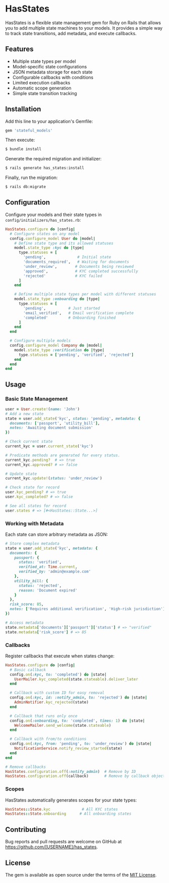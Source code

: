 # HasStates

HasStates is a flexible state management gem for Ruby on Rails that allows you to add multiple state machines to your models. It provides a simple way to track state transitions, add metadata, and execute callbacks.

## Features

- Multiple state types per model
- Model-specific state configurations
- JSON metadata storage for each state
- Configurable callbacks with conditions
- Limited execution callbacks
- Automatic scope generation
- Simple state transition tracking

## Installation

Add this line to your application's Gemfile:

```ruby
gem 'stateful_models'
```

Then execute:
```bash
$ bundle install
```

Generate the required migration and initializer:
```bash
$ rails generate has_states:install
```

Finally, run the migration:
```bash
$ rails db:migrate
```

## Configuration

Configure your models and their state types in `config/initializers/has_states.rb`:

```ruby
HasStates.configure do |config|
  # Configure states on any model
  config.configure_model User do |model|
    # Define state type and its allowed statuses
    model.state_type :kyc do |type|
      type.statuses = [
        'pending',              # Initial state
        'documents_required',   # Waiting for documents
        'under_review',        # Documents being reviewed
        'approved',            # KYC completed successfully
        'rejected'             # KYC failed
      ]
    end

    # Define multiple state types per model with different statuses
    model.state_type :onboarding do |type|
      type.statuses = [
        'pending',          # Just started
        'email_verified',   # Email verification complete
        'completed'         # Onboarding finished
      ]
    end
  end

  # Configure multiple models
  config.configure_model Company do |model|
    model.state_type :verification do |type|
      type.statuses = ['pending', 'verified', 'rejected']
    end
  end
end
```

## Usage

### Basic State Management

```ruby
user = User.create!(name: 'John')
# Add a new state
state = user.add_state('kyc', status: 'pending', metadata: {
  documents: ['passport', 'utility_bill'],
  notes: 'Awaiting document submission'
})

# Check current state
current_kyc = user.current_state('kyc')

# Predicate methods are generated for every status.
current_kyc.pending?  # => true
current_kyc.approved? # => false

# Update state
current_kyc.update!(status: 'under_review')

# Check state for record 
user.kyc_pending? # => true
user.kyc_completed? # => false

# See all states for record
user.states # => [#<HasStates::State...>]
```

### Working with Metadata

Each state can store arbitrary metadata as JSON:

```ruby
# Store complex metadata
state = user.add_state('kyc', metadata: {
  documents: {
    passport: { 
      status: 'verified',
      verified_at: Time.current,
      verified_by: 'admin@example.com'
    },
    utility_bill: { 
      status: 'rejected',
      reason: 'Document expired'
    }
  },
  risk_score: 85,
  notes: ['Requires additional verification', 'High-risk jurisdiction']
})

# Access metadata
state.metadata['documents']['passport']['status'] # => "verified"
state.metadata['risk_score'] # => 85
```

### Callbacks

Register callbacks that execute when states change:

```ruby
HasStates.configure do |config|
  # Basic callback
  config.on(:kyc, to: 'completed') do |state|
    UserMailer.kyc_completed(state.stateable).deliver_later
  end

  # Callback with custom ID for easy removal
  config.on(:kyc, id: :notify_admin, to: 'rejected') do |state|
    AdminNotifier.kyc_rejected(state)
  end

  # Callback that runs only once
  config.on(:onboarding, to: 'completed', times: 1) do |state|
    WelcomeMailer.send_welcome(state.stateable)
  end

  # Callback with from/to conditions
  config.on(:kyc, from: 'pending', to: 'under_review') do |state|
    NotificationService.notify_review_started(state)
  end
end

# Remove callbacks
HasStates.configuration.off(:notify_admin)  # Remove by ID
HasStates.configuration.off(callback)       # Remove by callback object
```

### Scopes

HasStates automatically generates scopes for your state types:

```ruby
HasStates::State.kyc              # All KYC states
HasStates::State.onboarding      # All onboarding states
```

## Contributing

Bug reports and pull requests are welcome on GitHub at https://github.com/[USERNAME]/has_states.

## License

The gem is available as open source under the terms of the [MIT License](https://opensource.org/licenses/MIT).

